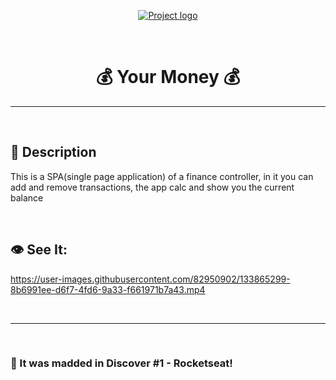 <p align="center">
  <a href="" rel="noopener">
 <img src="https://img.freepik.com/free-photo/front-view-finance-business-elements-assortment_23-2148793759.jpg?size=626&ext=jpg" alt="Project logo"></a>
</p>

<br>

<h1 align="center">💰 Your Money 💰</h1>

---

<br>

## 💁 Description

<p>This is a SPA(single page application) of a finance controller, in it you can add and remove transactions, the app calc and show you the current balance</p>

<br>

## 👁️ See It:



https://user-images.githubusercontent.com/82950902/133865299-8b6991ee-d6f7-4fd6-9a33-f661971b7a43.mp4


<br>
<hr>
<br>

### 📝 It was madded in Discover #1 - Rocketseat!
